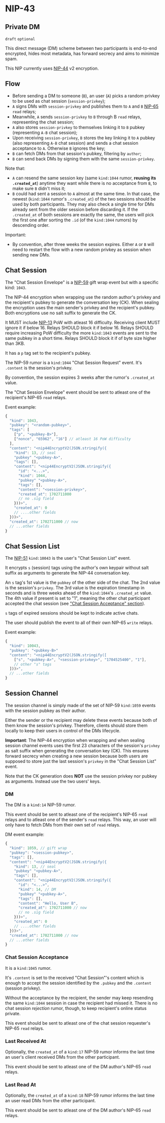 NIP-43
======

Private DM
----------

`draft` `optional`

This direct message (DM) scheme between two participants is end-to-end encrypted, hides
most metadata, has forward secrecy and aims to minimize spam.

This NIP currently uses [NIP-44](44.md) v2 encryption.

## Flow

- Before sending a DM to someone (`B`), an user (`A`) picks a random privkey to be used as chat session (`session-privkey`);
- `A` signs DMs with `session-privkey` and publishes them to `A` and `B` [NIP-65](65.md) `read` relays;
- Meanwhile, `A` sends `session-privkey` to `B` through B `read` relays, representing the chat session;
- `A` also stores `session-privkey` to themselves linking it to `B` pubkey (representing `A-B` chat session);
- Upon receiving `session-privkey`, `B` stores the key linking it to `A` pubkey (also representing `A-B` chat session) and sends a chat session acceptance to `A`. Otherwise `B` ignores the key;
- `B` can fetch DMs from that session's pubkey, filtering by `author`;
- `B` can send back DMs by signing them with the same `session-privkey`.

Note that:
- `A` can resend the same session key (same `kind:1044` rumor, **reusing its `.created_at`**) anytime they want while there is no acceptance from `B`, to make sure `B` didn't miss it;
- `B` could had sent a session to `A` almost at the same time.
In that case, the newest (`kind:1044` rumor's `.created_at`) of the two sessions should be used by both participants. They may also check a single
time for DMs already sent from the older session before discarding it. If the `.created_at` of both sessions are exactly the same,
the users will pick the first one after sorting the `.id` (of the `kind:1044` rumors) by descending order.

Important:
- By convention, after three weeks the session expires.
Either `A` or `B` will need to restart the flow with a new random privkey as session
when sending new DMs.

## Chat Session

The "Chat Session Envelope" is a [NIP-59](59.md) gift wrap event but with a specific kind: `1043`.

The NIP-44 encryption when wrapping use the random author's privkey and the recipient's pubkey to generate the conversation key (CK).
When sealing the encryption uses the main sender's privkey and the recipient's pubkey.
Both encryptions use no salt suffix to generate the CK.

It MUST include [NIP-13](13.md) PoW with atleast 16 difficulty.
Receiving client MUST ignore it if below 16.
Relays SHOULD block it if below 16.
Relays SHOULD require increasing PoW difficulty the more `kind:1043` events are sent to the same pubkey in a short time.
Relays SHOULD block it if of byte size higher than 3KB.

It has a `p` tag set to the recipient's pubkey.

The NIP-59 rumor is a `kind:1044` "Chat Session Request" event.
It's `.content` is the session's privkey.

By convention, the session expires 3 weeks after the rumor's `.created_at` value.

The "Chat Session Envelope" event should be sent to atleast one of the recipient's NIP-65 `read` relays.

Event example:

```js
{
  "kind": 1043,
  "pubkey": "<random-pubkey>",
  "tags": [
    ["p", "<pubkey-B>"],
    ["nonce", "65962", "16"] // atleast 16 PoW difficulty
  ],
  "content": "<nip44EncryptV2(JSON.stringify({
    "kind": 13, // seal
    "pubkey" "<pubkey-A>",
    "tags": [],
    "content": "<nip44EncryptV2(JSON.stringify({
      "id": "<...>",
      "kind": 1044,
      "pubkey" "<pubkey-A>",
      "tags": [],
      "content": "<session-privkey>",
      "created_at": 1702711000
      // no .sig field
    }))>",
    "created_at": 0
    // ....other fields
  }))>",
  "created_at": 1702711000 // now
  // ...other fields
}
```

## Chat Session List

The [NIP-51](51.md) `kind:10043` is the user's "Chat Session List" event.

It encrypts `s` (session) tags using the author's own keypair without salt suffix
as arguments to generate the NIP-44 conversation key.

An `s` tag's 1st value is the `pubkey` of the other side of the chat.
The 2nd value is the session's `privkey`.
The 3rd value is the expiration timestamp in seconds and is three weeks ahead
of the `kind:1044`'s `.created_at` value.
The 4th value if present is set to "1", meaning the other chat participant accepted the chat session
(see ["Chat Session Acceptance" section](#chat-session-acceptance)).

`s` tags of expired sessions should be kept to indicate active chats.

The user should publish the event to all of their own NIP-65 `write` relays.

Event example:

```js
{
  "kind": 10043,
  "pubkey": "<pubkey-B>"
  "content": "<nip44EncryptV2(JSON.stringify([
    ["s", "<pubkey-A>", "<session-privkey>", "1704525400", "1"],
    // other "s" tags
  ]))>",
  // ...other fields
}
```

## Session Channel

The session channel is simply made of the set of NIP-59 `kind:1059` events
with the session pubkey as their author.

Either the sender or the recipient may delete these events because both of them know
the session's privkey. Therefore, clients should store them locally to keep their users in control
of the DMs lifecycle.

**Important**: The NIP-44 encryption when wrapping and when sealing session channel events
uses the first 23 characters of the session's `privkey` as salt suffix
when generating the conversation key (CK).
This ensures forward secrecy when creating a new session because both users
are supposed to store just the last session's `privkey`
in the "Chat Session List" event.

Note that the CK generation does **NOT** use the session privkey nor pubkey as arguments.
Instead use the two users' keys.

### DM

The DM is a `kind:14` NIP-59 rumor.

This event should be sent to atleast one of the recipient's NIP-65 `read` relays
and to atleast one of the sender's `read` relays.
This way, an user will only have to fetch DMs from their own set of `read` relays.

DM event example:

```js
{
  "kind": 1059, // gift wrap
  "pubkey": "<session-pubkey>",
  "tags": [],
  "content": "<nip44EncryptV2(JSON.stringify({
    "kind": 13, // seal
    "pubkey" "<pubkey-A>",
    "tags": [],
    "content": "<nip44EncryptV2(JSON.stringify({
      "id": "<...>",
      "kind": 14, // DM
      "pubkey" "<pubkey-A>",
      "tags": [],
      "content": "Hello, User B",
      "created_at": 1702711000 // now
      // no .sig field
    }))>",
    "created_at": 0
    // ....other fields
  }))>",
  "created_at": 1702711000 // now
  // ...other fields
}
```

### Chat Session Acceptance

It is a `kind:1045` rumor.

It's `.content` is set to the received "Chat Session"'s content which is enough to
accept the session identified by the `.pubkey` and the `.content` (session privkey).

Without the acceptance by the recipient, the sender may keep resending the same
`kind:1044` session in case the recipient had missed it.
There is no chat session *rejection* rumor, though, to keep recipient's online
status private.

This event should be sent to atleast one of the chat session requester's NIP-65 `read` relays.

### Last Received At

Optionally, the `created_at` of a `kind:17` NIP-59 rumor
informs the last time an user's client received DMs from the other participant.

This event should be sent to atleast one of the DM author's NIP-65 `read` relays.

### Last Read At

Optionally, the `created_at` of a `kind:18` NIP-59 rumor
informs the last time an user read DMs from the other participant.

This event should be sent to atleast one of the DM author's NIP-65 `read` relays.
